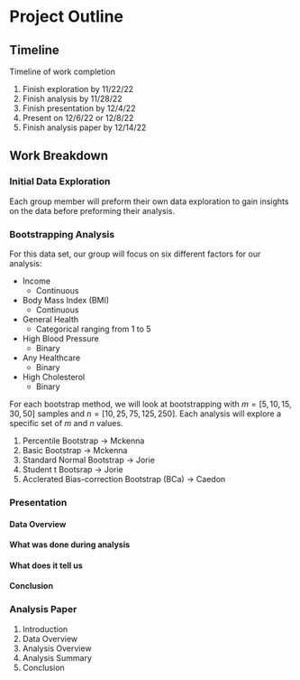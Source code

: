 # Project Outline

## Timeline
Timeline of work completion
1. Finish exploration by 11/22/22
2. Finish analysis by 11/28/22
3. Finish presentation by 12/4/22
4. Present on 12/6/22 or 12/8/22
5. Finish analysis paper by 12/14/22

## Work Breakdown

### Initial Data Exploration
Each group member will preform their own data exploration to gain insights on the data before preforming their analysis.

### Bootstrapping Analysis
For this data set, our group will focus on six different factors for our analysis:
 - Income
    - Continuous 
 - Body Mass Index (BMI)
    - Continuous
 - General Health
    - Categorical ranging from 1 to 5
 - High Blood Pressure
    - Binary
 - Any Healthcare
    - Binary
 - High Cholesterol
    - Binary
 
For each bootstrap method, we will look at bootstrapping with $m=[5,10,15,30,50]$ samples and $n=[10,25,75,125,250]$.
Each analysis will explore a specific set of $m$ and $n$ values.

1. Percentile Bootstrap -> Mckenna
2. Basic Bootstrap -> Mckenna
3. Standard Normal Bootstrap -> Jorie
4. Student t Bootsrap -> Jorie
5. Acclerated Bias-correction Bootstrap (BCa) -> Caedon

### Presentation

#### Data Overview

#### What was done during analysis

#### What does it tell us

#### Conclusion

### Analysis Paper

1. Introduction
2. Data Overview
3. Analysis Overview
4. Analysis Summary
5. Conclusion
